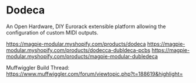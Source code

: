 # Dodeca
An Open Hardware, DIY Eurorack extensible platform allowing the configuration of custom MIDI outputs. 


https://magpie-modular.myshopify.com/products/dodeca 
https://magpie-modular.myshopify.com/products/dodecca-dubldeca-pcbs 
https://magpie-modular.myshopify.com/products/magpie-modular-dubledeca 

Muffwiggler Build Thread: https://www.muffwiggler.com/forum/viewtopic.php?t=188619&highlight=
